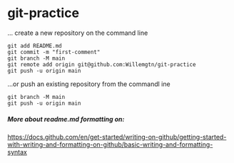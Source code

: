 # git-practice

... create a new repository on the command line
```git init
git add README.md
git commit -m "first-comment"
git branch -M main
git remote add origin git@github.com:Willemgtn/git-practice
git push -u origin main
```
...or push an existing repository from the commandl ine
```git remote add origin git@github.com:Willemgtn/git-practice
git branch -M main
git push -u origin main
```

##### More about readme.md formatting on:
https://docs.github.com/en/get-started/writing-on-github/getting-started-with-writing-and-formatting-on-github/basic-writing-and-formatting-syntax
